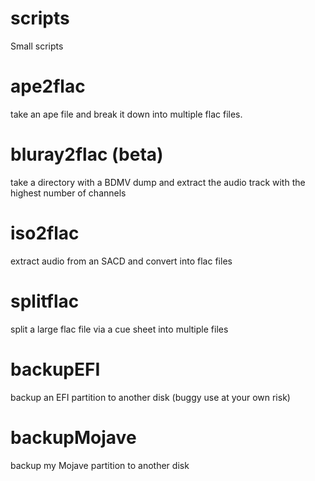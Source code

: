 # scripts
Small scripts

# ape2flac

take an ape file and break it down into multiple flac files.

# bluray2flac (beta)

take a directory with a BDMV dump and extract the audio track with the highest number of channels

# iso2flac

extract audio from an SACD and convert into flac files

# splitflac

split a large flac file via a cue sheet into multiple files

# backupEFI

backup an EFI partition to another disk (buggy use at your own risk)

# backupMojave

backup my Mojave partition to another disk
